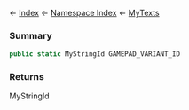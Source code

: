 ← [Index](Api-Index) ← [Namespace Index](Namespace-Index) ← [MyTexts](VRage.MyTexts)

### Summary

```csharp
public static MyStringId GAMEPAD_VARIANT_ID
```

### Returns

MyStringId

